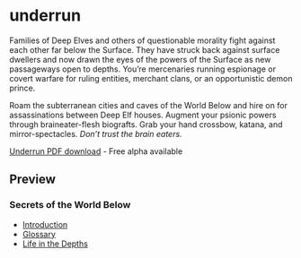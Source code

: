 # underrun

Families of Deep Elves and others of questionable morality fight against each other far below the Surface. They have struck back against surface dwellers and now drawn the eyes of the powers of the Surface as new passageways open to depths.  You’re mercenaries running espionage or covert warfare for ruling entities, merchant clans, or an opportunistic demon prince.

Roam the subterranean cities and caves of the World Below and hire on for assassinations between Deep Elf houses. Augment your psionic powers through braineater-flesh biografts. Grab your hand crossbow, katana, and mirror-spectacles.  _Don’t trust the brain eaters._

[Underrun PDF download](https://widderslainte.itch.io/underrun) - Free alpha available

## Preview

### Secrets of the World Below  
* [Introduction](01_introduction/README.md)
* [Glossary](10_misc/glossary.md)
* [Life in the Depths](07_adventuring/README.md)




